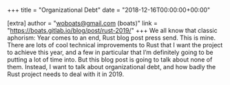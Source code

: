+++
title = "Organizational Debt"
date = "2018-12-16T00:00:00+00:00"

[extra]
author = "woboats@gmail.com (boats)"
link = "https://boats.gitlab.io/blog/post/rust-2019/"
+++
We all know that classic aphorism: Year comes to an end, Rust blog post press send. This is mine.
There are lots of cool technical improvements to Rust that I want the project to achieve this year, and a few in particular that I&rsquo;m definitely going to be putting a lot of time into. But this blog post is going to talk about none of them. Instead, I want to talk about organizational debt, and how badly the Rust project needs to deal with it in 2019.
